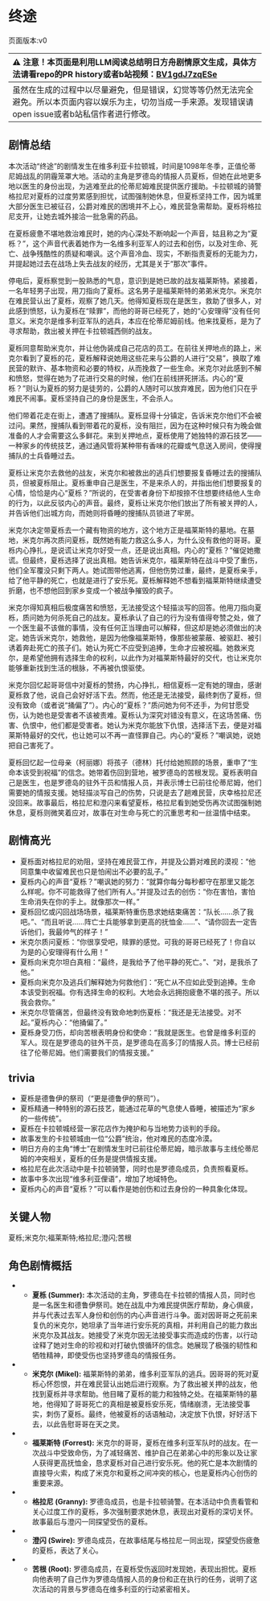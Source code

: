 # 终途
页面版本:v0
 

| :warning: 注意！本页面是利用LLM阅读总结明日方舟剧情原文生成，具体方法请看repo的PR history或者b站视频：[BV1gdJ7zqESe](https://www.bilibili.com/video/BV1gdJ7zqESe/)         |
|:----------------------------|
| 虽然在生成的过程中以尽量避免，但是错误，幻觉等等仍然无法完全避免。所以本页面内容以娱乐为主，切勿当成一手来源。发现错误请open issue或者b站私信作者进行修改。|



## 剧情总结
本次活动“终途”的剧情发生在维多利亚卡拉顿城，时间是1098年冬季，正值伦蒂尼姆战乱的阴霾笼罩大地。活动的主角是罗德岛的情报人员夏栎，但她在此地更多地以医生的身份出现，为逃难至此的伦蒂尼姆难民提供医疗援助。卡拉顿城的骑警格拉尼对夏栎的过度劳累感到担忧，试图强制她休息，但夏栎坚持工作，因为城里大部分医生已被征召，公爵对难民的困境并不上心，难民营急需帮助。夏栎将格拉尼支开，让她去城外接洽一批急需的药品。

在夏栎疲惫不堪地救治难民时，她的内心深处不断响起一个声音，姑且称之为“夏栎？”，这个声音代表着她作为一名维多利亚军人的过去和创伤，以及对生命、死亡、战争残酷性的质疑和嘲讽。这个声音冷血、现实，不断指责夏栎的无能为力，并提起她过去在战场上失去战友的经历，尤其是关于“那次”事件。

停电后，夏栎察觉到一股熟悉的气息，意识到是她已故的战友福莱斯特。紧接着，一名年轻男子出现，用刀指向了夏栎。这名男子是福莱斯特的弟弟米克尔。米克尔在难民营认出了夏栎，观察了她几天。他得知夏栎现在是医生，救助了很多人，对此感到愤怒，认为夏栎在“赎罪”，而他的哥哥已经死了，她的“心安理得”没有任何意义。米克尔是维多利亚军队的逃兵，本应在伦蒂尼姆前线。他来找夏栎，是为了寻求帮助，救出被关押在卡拉顿城西侧的战友。

夏栎同意帮助米克尔，并让他伪装成自己花店的员工。在前往关押地点的路上，米克尔看到了夏栎的花，夏栎解释说她用这些花来与公爵的人进行“交易”，换取了难民营的默许、基本物资和必要的特权，从而挽救了一些生命。米克尔对此感到不解和愤怒，觉得在她为了花进行交易的时候，他们在前线拼死拼活。内心的“夏栎？”则认为夏栎的努力是徒劳的，公爵的人随时可以放弃难民，因为他们只在乎难民不闹事。夏栎坚持自己的身份是医生，不会杀人。

他们带着花走在街上，遭遇了搜捕队。夏栎显得十分镇定，告诉米克尔他们不会被过问。果然，搜捕队看到带着花的夏栎，没有阻拦，因为在这种时候只有为晚会做准备的人才会需要这么多鲜花。来到关押地点，夏栎使用了她独特的源石技艺——一种家乡的传统技艺，通过通风管将某种带有香味的花瓣或气息送入房间，使得搜捕队的士兵昏睡过去。

夏栎让米克尔去救他的战友，米克尔和被救出的逃兵们想要报复昏睡过去的搜捕队员，但被夏栎阻止。夏栎重申自己是医生，不是来杀人的，并指出他们想要报复的心情，恰恰是内心“夏栎？”所说的，在受害者身份下却按捺不住想要终结他人生命的行为，以此反驳内心的声音。最终，夏栎让米克尔他们放出了所有被关押的人，并告诉他们出城方向，而她则将昏睡的搜捕队员锁进了牢房。

米克尔决定带夏栎去一个藏有物资的地方，这个地方正是福莱斯特的墓地。在墓地，米克尔再次质问夏栎，既然她有能力救这么多人，为什么没有救他的哥哥。夏栎内心挣扎，是说谎让米克尔好受一点，还是说出真相。内心的“夏栎？”催促她撒谎。但最终，夏栎选择了说出真相。她告诉米克尔，福莱斯特在战斗中受了重伤，他们全军覆没只剩下两人。她试图带他逃离，但他伤势过重，最终，是夏栎亲手，给了他平静的死亡，也就是进行了安乐死。夏栎解释她不想看到福莱斯特继续遭受折磨，也不想他回到家乡变成一个被战争摧毁的疯子。

米克尔得知真相后极度痛苦和愤怒，无法接受这个轻描淡写的回答。他用刀指向夏栎，质问她为何杀死自己的战友。夏栎承认了自己的行为没有值得夸赞之处，做了一个医生最不该做的事情，没有任何正当理由可以解释，但这却是她必须做出的决定。她告诉米克尔，她救他，是因为他像福莱斯特，像那些被蒙蔽、被驱赶、被引诱着奔赴死亡的孩子们。她认为死亡不应受到追捧，生命才应被祝福。她救米克尔，是希望他拥有选择生命的权利，以此作为对福莱斯特最好的交代，也让米克尔能够重新找到生活的根脉，不再被仇恨驱使。

米克尔回忆起哥哥信中对夏栎的赞扬，内心挣扎，相信夏栎一定有她的理由，感谢夏栎救了他，说自己会好好活下去。然而，他还是无法接受，最终刺伤了夏栎，但没有致命（或者说“捅偏了”）。内心的“夏栎？”质问她为何不还手，为何甘愿受伤，认为她也是受害者不该被责难。夏栎认为深究对错没有意义，在这场苦痛、伤害、仇恨中，他们都是受害者。她认为米克尔能放下仇恨，选择活下去，便是对福莱斯特最好的交代，也让她可以不再一直怪罪自己。内心的“夏栎？”嘲讽她，说她把自己害死了。

夏栎回忆起一位母亲（柯丽娜）将孩子（德林）托付给她照顾的场景，重申了“生命本该受到祝福”的信念。她带着伤回到营地，被罗德岛的苦根发现。夏栎表明自己是医生，也是罗德岛的驻外干员和情报人员，并表示博士已前往伦蒂尼姆，他们需要她的情报支援。她轻描淡写自己的伤势，只说是去了趟难民营，庆幸格拉尼还没回来。故事最后，格拉尼和澄闪来看望夏栎，格拉尼看到她受伤再次试图强制她休息，夏栎则微笑着应对，故事在对生命与死亡的沉重思考和一丝温情中结束。
## 剧情高光
- 夏栎面对格拉尼的劝阻，坚持在难民营工作，并提及公爵对难民的漠视：“他同意集中收留难民也只是怕闹出不必要的乱子。”
- 夏栎内心的声音“夏栎？”嘲讽她的努力：“就算你每分每秒都守在那里又能怎么样呢。你不可能救得了他们所有人。”并提及过去的创伤：“你在害怕，害怕生命消失在你的手上。就像那次一样。”
- 夏栎回忆或闪回战场场景，福莱斯特重伤恳求她结束痛苦：“队长......杀了我吧。”、“而且听说......阵亡士兵能够拿到更高的抚恤金......”、“请你回去一定告诉他们，我最帅气的样子！”
- 米克尔质问夏栎：“你很享受吧，赎罪的感觉。可我的哥哥已经死了！你自以为是的心安理得有什么用！”
- 夏栎向米克尔坦白真相：“最终，是我给予了他平静的死亡。”、“对，是我杀了他。”
- 夏栎向米克尔及逃兵们解释她为何救他们：“死亡从不应如此受到追捧。生命本该受到祝福。你有选择生命的权利。大地会永远拥抱疲惫不堪的孩子。所以我会救你。”
- 米克尔尽管痛苦，但最终没有致命地刺伤夏栎：“我还是无法接受。对不起。”夏栎内心：“他捅偏了。”
- 夏栎身受刀伤，却向苦根表明身份和使命：“我就是医生。也曾是维多利亚的军人。现在是罗德岛的驻外干员，是罗德岛在高多汀的情报人员。博士已经前往了伦蒂尼姆。他们需要我们的情报支援。”
## trivia
- 夏栎是德鲁伊的祭司（“更是德鲁伊的祭司”）。
- 夏栎精通一种特别的源石技艺，能通过花草的气息使人昏睡，被描述为“家乡的一些传统”。
- 夏栎在卡拉顿城经营一家花店作为掩护和与当地势力谈判的手段。
- 故事发生的卡拉顿城由一位“公爵”统治，他对难民的态度冷漠。
- 明日方舟的主角“博士”在剧情发生时已前往伦蒂尼姆，暗示故事与主线伦蒂尼姆的冲突相关，夏栎的任务是提供情报支援。
- 格拉尼在此次活动中是卡拉顿骑警，同时也是罗德岛成员，负责照看夏栎。
- 故事中多次出现“维多利亚俚语”，增加了地域特色。
- 夏栎内心的声音“夏栎？”可以看作是她创伤和过去身份的一种具象化体现。
## 关键人物
夏栎;米克尔;福莱斯特;格拉尼;澄闪;苦根
## 角色剧情概括
-   - **夏栎 (Summer):** 本次活动的主角，罗德岛在卡拉顿的情报人员，同时也是一名医生和德鲁伊祭司。她在战乱中为难民提供医疗帮助，身心俱疲，并与代表过去军人身份和创伤的内心声音进行斗争。面对因哥哥之死前来复仇的米克尔，她坦承了当年进行安乐死的真相，并利用自己的能力救出米克尔及其战友。她接受了米克尔因无法接受事实而造成的伤害，以行动诠释了她对生命的珍视和对打破仇恨循环的信念。她展现了极强的韧性和牺牲精神，即使受伤也坚持罗德岛的情报任务。
-   - **米克尔 (Mikel):** 福莱斯特的弟弟，维多利亚军队的逃兵。因哥哥的死对夏栎心怀怨恨，并在难民营认出她后进行观察。为了救出被关押的战友，他找到夏栎并寻求帮助。他目睹了夏栎的能力和独特之处。在福莱斯特的墓地，他得知了哥哥死亡的真相是被夏栎安乐死，情绪崩溃，无法接受事实，刺伤了夏栎。最终，他被夏栎的话语触动，决定放下仇恨，好好活下去，以此告慰哥哥在天之灵。
-   - **福莱斯特 (Forrest):** 米克尔的哥哥，夏栎在维多利亚军队时的战友。在一次战斗中受致命伤，为了减轻痛苦、维护自己在弟弟心中的形象以及让家人获得更高抚恤金，恳求夏栎对自己进行安乐死。他的死亡是本次剧情的直接导火索，构成了米克尔和夏栎之间冲突的核心，也是夏栎内心创伤的重要来源。
-   - **格拉尼 (Granny):** 罗德岛成员，也是卡拉顿骑警。在本活动中负责看管和关心过度工作的夏栎，多次强制要求她休息，表现出对夏栎的深切关怀。故事最后与澄闪一同探望受伤的夏栎。
-   - **澄闪 (Swire):** 罗德岛成员，在故事结尾与格拉尼一同出现，探望受伤疲惫的夏栎，表达了关心。
-   - **苦根 (Root):** 罗德岛成员，在夏栎受伤返回时发现她，表现出担忧。夏栎向他表明了自己作为罗德岛情报人员的身份和正在执行的任务，说明了这次活动的背景与罗德岛在维多利亚的行动紧密相关。